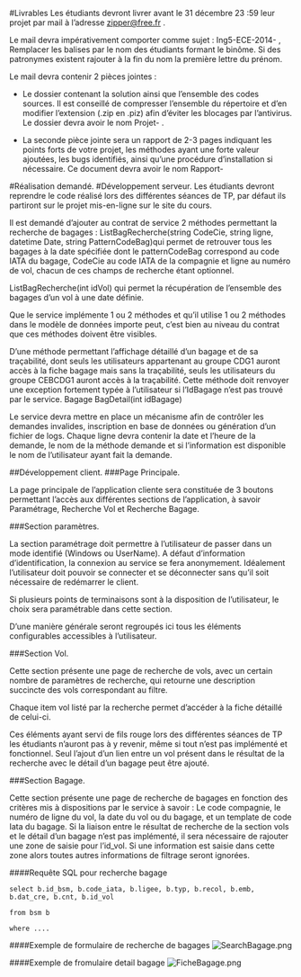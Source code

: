 #Livrables
Les étudiants devront livrer avant le 31 décembre 23 :59 leur projet par mail à l’adresse zipper@free.fr .

Le mail devra impérativement comporter comme sujet : Ing5-ECE-2014-<NomEtudiant1> <NomEtudiant2>, Remplacer les balises <NomEtudiant> par le nom des étudiants formant le binôme. Si des patronymes existent rajouter à la fin du nom la première lettre du prénom.

Le mail devra contenir 2 pièces jointes :

* Le dossier contenant la solution ainsi que l’ensemble des codes sources. Il est conseillé de compresser l’ensemble du répertoire et d’en modifier l’extension (.zip en .piz) afin d’éviter les blocages par l’antivirus. Le dossier devra avoir le nom Projet-<NomEtudiant1> <NomEtudiant2>.

* La seconde pièce jointe sera un rapport de 2-3 pages indiquant les points forts de votre projet, les méthodes ayant une forte valeur ajoutées, les bugs identifiés, ainsi qu’une procédure d’installation si nécessaire. Ce document devra avoir le nom Rapport-<NomEtudiant1> <NomEtudiant2>

#Réalisation demandé.
#Développement serveur.
Les étudiants devront reprendre le code réalisé lors des différentes séances de TP, par défaut ils partiront sur le projet mis-en-ligne sur le site du cours.

Il est demandé d’ajouter au contrat de service 2 méthodes permettant la recherche de bagages :
List<Bagage>BagRecherche(string CodeCie, string ligne, datetime Date, string PatternCodeBag)qui permet de retrouver tous les bagages à la date spécifiée dont le patternCodeBag correspond au code IATA du bagage, CodeCie au code IATA de la compagnie et ligne au numéro de vol, chacun de ces champs de recherche étant optionnel.

List<Bagage>BagRecherche(int idVol) qui permet la récupération de l’ensemble des bagages d’un vol à une date définie.

Que le service implémente 1 ou 2 méthodes et qu’il utilise 1 ou 2 méthodes dans le modèle de données importe peut, c’est bien au niveau du contrat que ces méthodes doivent être visibles.

D’une méthode permettant l’affichage détaillé d’un bagage et de sa traçabilité, dont seuls les utilisateurs appartenant au groupe CDG1 auront accès à la fiche bagage mais sans la traçabilité, seuls les utilisateurs du groupe CEBCDG1 auront accès à la traçabilité. Cette méthode doit renvoyer une exception fortement typée à l’utilisateur si l’IdBagage n’est pas trouvé par le service.
Bagage BagDetail(int idBagage)

Le service devra mettre en place un mécanisme afin de contrôler les demandes invalides, inscription en base de données ou génération d’un fichier de logs. Chaque ligne devra contenir la date et l’heure de la demande, le nom de la méthode demande et si l’information est disponible le nom de l’utilisateur ayant fait la demande.

##Développement client.
###Page Principale.

La page principale de l’application cliente sera constituée de 3 boutons permettant l’accès aux différentes sections de l’application, à savoir Paramétrage, Recherche Vol et Recherche Bagage.

###Section paramètres.

La section paramétrage doit permettre à l’utilisateur de passer dans un mode identifié (Windows ou UserName). A défaut d’information d’identification, la connexion au service se fera anonymement. Idéalement l’utilisateur doit pouvoir se connecter et se déconnecter sans qu’il soit nécessaire de redémarrer le client.

Si plusieurs points de terminaisons sont à la disposition de l’utilisateur, le choix sera paramétrable dans cette section.

D’une manière générale seront regroupés ici tous les éléments configurables accessibles à l’utilisateur.

###Section Vol.

Cette section présente une page de recherche de vols, avec un certain nombre de paramètres de recherche, qui retourne une description succincte des vols correspondant au filtre.

Chaque item vol listé par la recherche permet d’accéder à la fiche détaillé de celui-ci.

Ces éléments ayant servi de fils rouge lors des différentes séances de TP les étudiants n’auront pas à y revenir, même si tout n’est pas implémenté et fonctionnel. Seul l’ajout d’un lien entre un vol présent dans le résultat de la recherche avec le détail d’un bagage peut être ajouté.

###Section Bagage.

Cette section présente une page de recherche de bagages en fonction des critères mis à dispositions par le service à savoir : Le code compagnie, le numéro de ligne du vol, la date du vol ou du bagage, et un template de code Iata du bagage. Si la liaison entre le résultat de recherche de la section vols et le détail d’un bagage n’est pas implémenté, il sera nécessaire de rajouter une zone de saisie pour l’id_vol. Si une information est saisie dans cette zone alors toutes autres informations de filtrage seront ignorées.

####Requête SQL pour recherche bagage

```
select b.id_bsm, b.code_iata, b.ligee, b.typ, b.recol, b.emb, b.dat_cre, b.cnt, b.id_vol

from bsm b

where ....

```

####Exemple de formulaire de recherche de bagages
![SearchBagage.png](https://bitbucket.org/repo/xegxBo/images/1100175571-SearchBagage.png)

####Exemple de fromulaire detail bagage
![FicheBagage.png](https://bitbucket.org/repo/xegxBo/images/767742696-FicheBagage.png)

